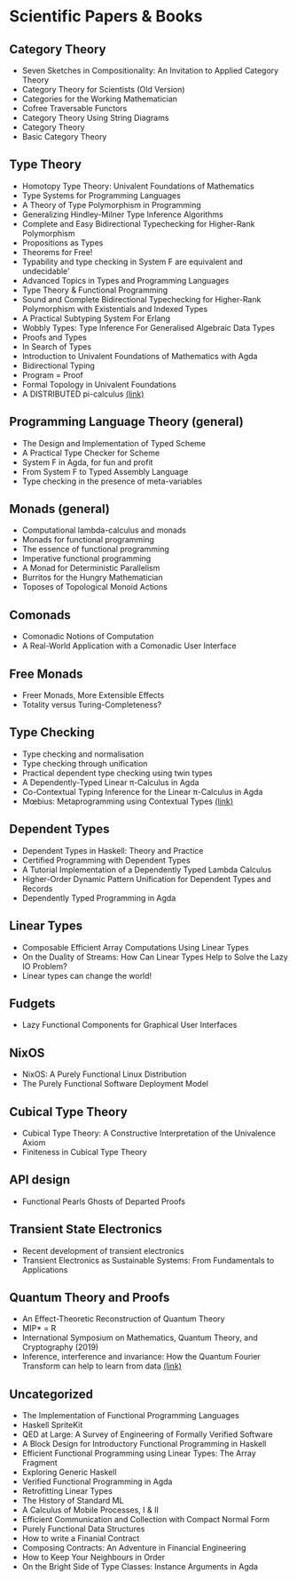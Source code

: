 # Scientific Papers & Books
## Category Theory
* Seven Sketches in Compositionality: An Invitation to Applied Category Theory
* Category Theory for Scientists (Old Version)
* Categories for the Working Mathematician
* Cofree Traversable Functors
* Category Theory Using String Diagrams
* Category Theory
* Basic Category Theory

## Type Theory
* Homotopy Type Theory: Univalent Foundations of Mathematics
* Type Systems for Programming Languages
* A Theory of Type Polymorphism in Programming
* Generalizing Hindley-Milner Type Inference Algorithms
* Complete and Easy Bidirectional Typechecking for Higher-Rank Polymorphism
* Propositions as Types
* Theorems for Free!
* Typability and type checking in System F are equivalent and undecidable’
* Advanced Topics in Types and Programming Languages
* Type Theory & Functional Programming
* Sound and Complete Bidirectional Typechecking for Higher-Rank Polymorphism with Existentials and Indexed Types
* A Practical Subtyping System For Erlang
* Wobbly Types: Type Inference For Generalised Algebraic Data Types
* Proofs and Types
* In Search of Types
* Introduction to Univalent Foundations of Mathematics with Agda
* Bidirectional Typing
* Program = Proof
* Formal Topology in Univalent Foundations
* A DISTRIBUTED pi-calculus [(link)](../master/papers/Adistributedpi-calculus(MatthewHennessy)(Z-Library))

## Programming Language Theory (general)
* The Design and Implementation of Typed Scheme
* A Practical Type Checker for Scheme
* System F in Agda, for fun and profit
* From System F to Typed Assembly Language
* Type checking in the presence of meta-variables

## Monads (general)
* Computational lambda-calculus and monads
* Monads for functional programming
* The essence of functional programming
* Imperative functional programming
* A Monad for Deterministic Parallelism
* Burritos for the Hungry Mathematician
* Toposes of Topological Monoid Actions

## Comonads
* Comonadic Notions of Computation
* A Real-World Application with a Comonadic User Interface

## Free Monads
* Freer Monads, More Extensible Effects
* Totality versus Turing-Completeness?

## Type Checking
* Type checking and normalisation
* Type checking through unification
* Practical dependent type checking using twin types
* A Dependently-Typed Linear π-Calculus in Agda
* Co-Contextual Typing Inference for the Linear π-Calculus in Agda
* Mœbius: Metaprogramming using Contextual Types [(link)](../master/papers/3498700.pdf)

## Dependent Types
* Dependent Types in Haskell: Theory and Practice
* Certified Programming with Dependent Types
* A Tutorial Implementation of a Dependently Typed Lambda Calculus
* Higher-Order Dynamic Pattern Unification for Dependent Types and Records  
* Dependently Typed Programming in Agda  

## Linear Types
* Composable Efficient Array Computations Using Linear Types
* On the Duality of Streams: How Can Linear Types Help to Solve the Lazy IO Problem?
* Linear types can change the world!

## Fudgets
* Lazy Functional Components for Graphical User Interfaces

## NixOS
* NixOS: A Purely Functional Linux Distribution
* The Purely Functional Software Deployment Model

## Cubical Type Theory
* Cubical Type Theory: A Constructive Interpretation of the Univalence Axiom
* Finiteness in Cubical Type Theory

## API design
* Functional Pearls Ghosts of Departed Proofs

## Transient State Electronics
* Recent development of transient electronics  
* Transient Electronics as Sustainable Systems: From Fundamentals to Applications  

## Quantum Theory and Proofs
* An Effect-Theoretic Reconstruction of Quantum Theory
* MIP* = R 
* International Symposium on Mathematics, Quantum Theory, and Cryptography (2019)
* Inference, interference and invariance: How the Quantum Fourier Transform can help to learn from data [(link)](../master/papers/2409.00172v1.pdf)

## Uncategorized
* The Implementation of Functional Programming Languages
* Haskell SpriteKit
* QED at Large: A Survey of Engineering of Formally Verified Software
* A Block Design for Introductory Functional Programming in Haskell
* Efficient Functional Programming using Linear Types: The Array Fragment
* Exploring Generic Haskell
* Verified Functional Programming in Agda
* Retrofitting Linear Types
* The History of Standard ML
* A Calculus of Mobile Processes, I & II
* Efficient Communication and Collection with Compact Normal Form
* Purely Functional Data Structures
* How to write a Finanial Contract
* Composing Contracts: An Adventure in Financial Engineering
* How to Keep Your Neighbours in Order
* On the Bright Side of Type Classes: Instance Arguments in Agda  
